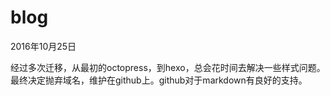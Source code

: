 # blog
2016年10月25日

经过多次迁移，从最初的octopress，到hexo，总会花时间去解决一些样式问题。最终决定抛弃域名，维护在github上。github对于markdown有良好的支持。
